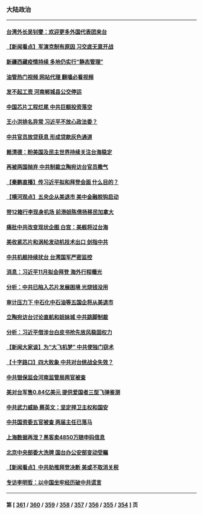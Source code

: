 ### 大陆政治
---
#### [台湾外长吴钊燮：欢迎更多外国代表团来台](../../pages/ncid277/n13801684.md?08131645) 
#### [【新闻看点】军演克制有原因 习交底无意开战](../../pages/ncid277/n13801419.md?08131645) 
#### [新疆西藏疫情持续 多地仍实行“静态管理”](../../pages/ncid277/n13801663.md?08131645) 
#### [油管热门视频 网站代理 翻墙必看视频](http://209.222.30.114:81/youtube.html?08131645)
#### [发不起工资 河南郸城县公交停运](../../pages/ncid277/n13801528.md?08131645) 
#### [中国芯片工程烂尾 中共巨额投资落空](../../pages/ncid277/n13801643.md?08131645) 
#### [王小洪排名异常 习近平不放心政法委？](../../pages/ncid277/n13801445.md?08131645) 
#### [中共官员放贷获息 形成贷款灰色通道](../../pages/ncid277/n13801619.md?08131645) 
#### [赖清德：盼美国及民主世界持续关注台海稳定](../../pages/ncid277/n13801549.md?08131645) 
#### [再被两国抛弃 中共制裁立陶宛访台官员撒气](../../pages/ncid277/n13801476.md?08131645) 
#### [【秦鹏直播】传习近平拟和拜登会面 什么目的？](../../pages/ncid277/n13801410.md?08131645) 
#### [【横河观点】五央企从美退市 美中金融脱钩启动](../../pages/ncid277/n13801413.md?08131645) 
#### [带12箱行李现身机场 前港姐陈倩扬移民加拿大](../../pages/ncid277/n13801357.md?08131645) 
#### [痛批中共改变现状企图 白宫：美舰将过台海](../../pages/ncid277/n13801374.md?08131645) 
#### [美收紧芯片和涡轮发动机技术出口 剑指中共](../../pages/ncid277/n13801362.md?08131645) 
#### [中共机舰持续扰台 台湾国军严密监控](../../pages/ncid277/n13801168.md?08131645) 
#### [消息：习近平11月拟会拜登 海外行程曝光](../../pages/ncid277/n13801224.md?08131645) 
#### [分析：中共已陷入芯片发展困境 光烧钱没用](../../pages/ncid277/n13800612.md?08131645) 
#### [审计压力下 中石化中石油等五国企将从美退市](../../pages/ncid277/n13801151.md?08131645) 
#### [立陶宛访台讨论直航和姐妹城 中共跳脚制裁](../../pages/ncid277/n13801195.md?08131645) 
#### [分析：习近平借涉台白皮书抢先放风稳固权力](../../pages/ncid277/n13801110.md?08131645) 
#### [【新闻大家谈】为“大飞机梦” 中共使独门窃术](../../pages/ncid277/n13801121.md?08131645) 
#### [【十字路口】四大败象 中共对台统战全失效？](../../pages/ncid277/n13800353.md?08131645) 
#### [中共银保监会河南监管局两官被查](../../pages/ncid277/n13801009.md?08131645) 
#### [美对台军售0.84亿美元 提供爱国者三型飞弹鉴测](../../pages/ncid277/n13800983.md?08131645) 
#### [中共武力威胁 蔡英文：坚定捍卫主权和国安](../../pages/ncid277/n13801048.md?08131645) 
#### [中共国资委五官被查 两届主任已落马](../../pages/ncid277/n13801041.md?08131645) 
#### [上海数据再泄？黑客卖4850万随申码信息](../../pages/ncid277/n13800999.md?08131645) 
#### [北京中央部委大洗牌 国台办公安部变动受瞩](../../pages/ncid277/n13800869.md?08131645) 
#### [【新闻看点】中共助推拜登决断 美或不取消关税](../../pages/ncid277/n13800604.md?08131645) 
#### [专访李明哲：以中国坐牢经历破中共谎言](../../pages/ncid277/n13800735.md?08131645) 

---
#### 第 [ [361](./361.md?08131645) / [360](./360.md?08131645) / [359](./359.md?08131645) / [358](./358.md?08131645) / [357](./357.md?08131645) / [356](./356.md?08131645) / [355](./355.md?08131645) / [354](./354.md?08131645) ] 页
